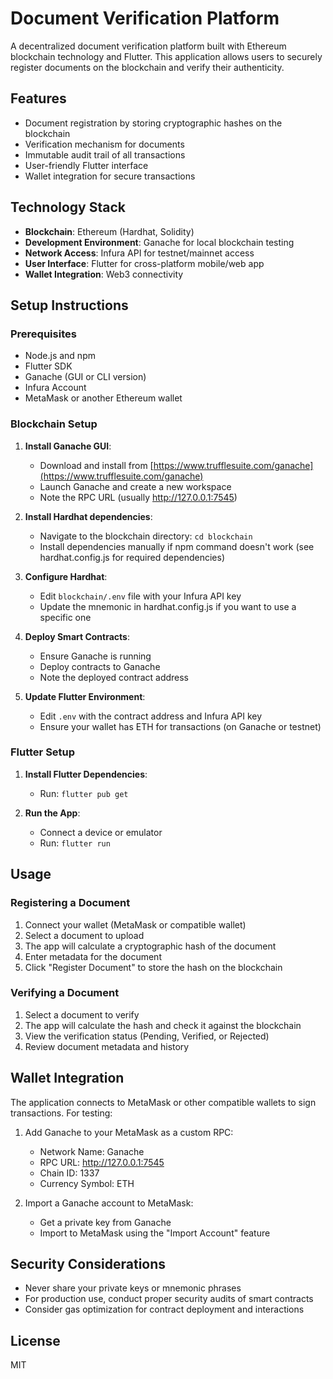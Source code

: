 # Document Verification Platform

A decentralized document verification platform built with Ethereum blockchain technology and Flutter. This application allows users to securely register documents on the blockchain and verify their authenticity.

## Features

- Document registration by storing cryptographic hashes on the blockchain
- Verification mechanism for documents
- Immutable audit trail of all transactions
- User-friendly Flutter interface
- Wallet integration for secure transactions

## Technology Stack

- **Blockchain**: Ethereum (Hardhat, Solidity)
- **Development Environment**: Ganache for local blockchain testing
- **Network Access**: Infura API for testnet/mainnet access
- **User Interface**: Flutter for cross-platform mobile/web app
- **Wallet Integration**: Web3 connectivity

## Setup Instructions

### Prerequisites

- Node.js and npm
- Flutter SDK
- Ganache (GUI or CLI version)
- Infura Account
- MetaMask or another Ethereum wallet

### Blockchain Setup

1. **Install Ganache GUI**:
   - Download and install from [https://www.trufflesuite.com/ganache](https://www.trufflesuite.com/ganache)
   - Launch Ganache and create a new workspace
   - Note the RPC URL (usually http://127.0.0.1:7545)

2. **Install Hardhat dependencies**:
   - Navigate to the blockchain directory: `cd blockchain`
   - Install dependencies manually if npm command doesn't work (see hardhat.config.js for required dependencies)

3. **Configure Hardhat**:
   - Edit `blockchain/.env` file with your Infura API key
   - Update the mnemonic in hardhat.config.js if you want to use a specific one

4. **Deploy Smart Contracts**:
   - Ensure Ganache is running
   - Deploy contracts to Ganache
   - Note the deployed contract address

5. **Update Flutter Environment**:
   - Edit `.env` with the contract address and Infura API key
   - Ensure your wallet has ETH for transactions (on Ganache or testnet)

### Flutter Setup

1. **Install Flutter Dependencies**:
   - Run: `flutter pub get`

2. **Run the App**:
   - Connect a device or emulator
   - Run: `flutter run`

## Usage

### Registering a Document

1. Connect your wallet (MetaMask or compatible wallet)
2. Select a document to upload
3. The app will calculate a cryptographic hash of the document
4. Enter metadata for the document
5. Click "Register Document" to store the hash on the blockchain

### Verifying a Document

1. Select a document to verify
2. The app will calculate the hash and check it against the blockchain
3. View the verification status (Pending, Verified, or Rejected)
4. Review document metadata and history

## Wallet Integration

The application connects to MetaMask or other compatible wallets to sign transactions. For testing:

1. Add Ganache to your MetaMask as a custom RPC:
   - Network Name: Ganache
   - RPC URL: http://127.0.0.1:7545
   - Chain ID: 1337
   - Currency Symbol: ETH

2. Import a Ganache account to MetaMask:
   - Get a private key from Ganache
   - Import to MetaMask using the "Import Account" feature

## Security Considerations

- Never share your private keys or mnemonic phrases
- For production use, conduct proper security audits of smart contracts
- Consider gas optimization for contract deployment and interactions

## License

MIT
